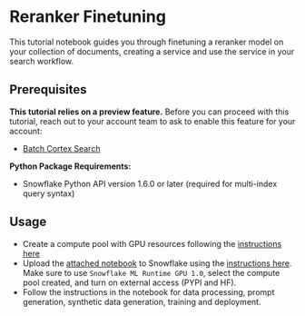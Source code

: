 # Reranker Finetuning 

This tutorial notebook guides you through finetuning a reranker model on your collection of documents, creating a service and use the service in your search workflow.

## Prerequisites
**This tutorial relies on a preview feature.** Before you can proceed with this tutorial, reach out to your account team to ask to enable this feature for your account:
  - [Batch Cortex Search](https://docs.snowflake.com/LIMITEDACCESS/cortex-search/batch-cortex-search)

**Python Package Requirements:**
  - Snowflake Python API version 1.6.0 or later (required for multi-index query syntax)

## Usage
- Create a compute pool with GPU resources following the [instructions here](https://docs.snowflake.com/en/sql-reference/sql/create-compute-pool)
- Upload the [attached notebook](../10_reranker_finetuning/reranker_finetuning.ipynb) to Snowflake using the [instructions here](https://docs.snowflake.com/en/user-guide/ui-snowsight/notebooks-create#create-a-new-notebook). Make sure to use `Snowflake ML Runtime GPU 1.0`, select the compute pool created, and turn on external access (PYPI and HF).
- Follow the instructions in the notebook for data processing, prompt generation, synthetic data generation, training and deployment.